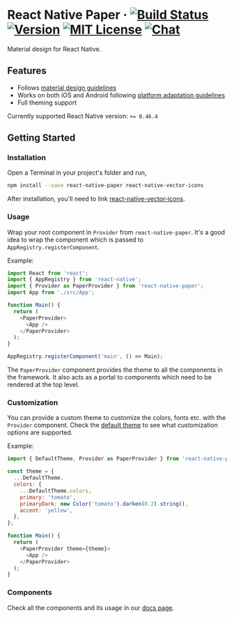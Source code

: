 # React Native Paper &middot; [![Build Status][build-badge]][build] [![Version][version-badge]][package] [![MIT License][license-badge]][license] [![Chat][chat-badge]][chat]

Material design for React Native.

## Features

- Follows [material design guidelines](https://material.io/guidelines/)
- Works on both iOS and Android following [platform adaptation guidelines](https://material.io/guidelines/platforms/platform-adaptation.html)
- Full theming support

Currently supported React Native version: `>= 0.46.4`

## Getting Started

### Installation

Open a Terminal in your project's folder and run,

```sh
npm install --save react-native-paper react-native-vector-icons
```

After installation, you'll need to link [react-native-vector-icons](https://github.com/oblador/react-native-vector-icons).

### Usage

Wrap your root component in `Provider` from `react-native-paper`. It's a good idea to wrap the component which is passed to `AppRegistry.registerComponent`.

Example:

```js
import React from 'react';
import { AppRegistry } from 'react-native';
import { Provider as PaperProvider } from 'react-native-paper';
import App from './src/App';

function Main() {
  return (
    <PaperProvider>
      <App />
    </PaperProvider>
  );
}

AppRegistry.registerComponent('main', () => Main);
```

The `PaperProvider` component provides the theme to all the components in the framework. It also acts as a portal to components which need to be rendered at the top level.


### Customization

You can provide a custom theme to customize the colors, fonts etc. with the `Provider` component. Check the [default theme](src/styles/DefaultTheme.js) to see what customization options are supported.

Example:

```js
import { DefaultTheme, Provider as PaperProvider } from 'react-native-paper';

const theme = {
  ...DefaultTheme,
  colors: {
    ...DefaultTheme.colors,
    primary: 'tomato',
    primaryDark: new Color('tomato').darken(0.2).string(),
    accent: 'yellow',
  },
};

function Main() {
  return (
    <PaperProvider theme={theme}>
      <App />
    </PaperProvider>
  );
}
```

### Components

Check all the components and its usage in our [docs page](https://callstack.github.io/react-native-paper/index.html).

<!-- badges -->
[build-badge]: https://img.shields.io/travis/callstack/react-native-paper/master.svg?style=flat-square
[build]: https://circleci.com/gh/callstack/react-native-paper
[version-badge]: https://img.shields.io/npm/v/react-native-paper.svg?style=flat-square
[package]: https://www.npmjs.com/package/react-native-paper
[license-badge]: https://img.shields.io/npm/l/react-native-paper.svg?style=flat-square
[license]: https://opensource.org/licenses/MIT
[chat-badge]: https://img.shields.io/badge/chat-slack-brightgreen.svg?style=flat-square&colorB=E01563
[chat]: https://slack.callstack.io/
